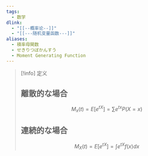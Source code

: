 ```yaml
---
tags:
  - 数学
dlink:
  - "[[--概率论--]]"
  - "[[---随机变量函数---]]"
aliases:
  - 積率母関数
  - せきりつぼかんすう
  - Moment Generating Function
---
```

>[!info] 定义
> ## 離散的な場合
> $$M_{x}​(t)=E[e^{ tX }]=∑e^{ tx }P(X=x)$$
> ## 連続的な場合
> $$M_{X}​(t)=E[e^{ tX }]=\int e^{ tX }f(x)dx$$

